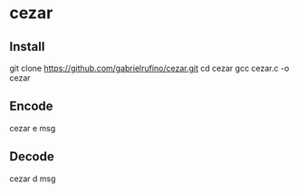 # cezar

## Install

git clone https://github.com/gabrielrufino/cezar.git
cd cezar
gcc cezar.c -o cezar

## Encode

cezar e msg

## Decode

cezar d msg